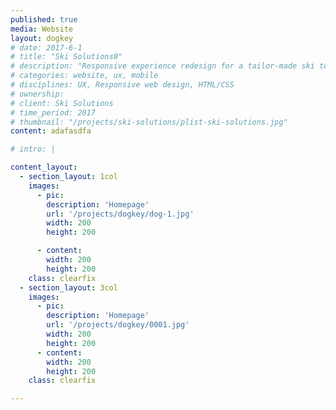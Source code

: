 ```yaml
---
published: true
media: Website
layout: dogkey
# date: 2017-6-1
# title: "Ski Solutions0"
# description: "Responsive experience redesign for a tailor-made ski tour operator"
# categories: website, ux, mobile
# disciplines: UX, Responsive web design, HTML/CSS
# ownership:
# client: Ski Solutions
# time_period: 2017
# thumbnail: "/projects/ski-solutions/plist-ski-solutions.jpg"
content: adafasdfa

# intro: |

content_layout:
  - section_layout: 1col
    images:
      - pic:
        description: 'Homepage'
        url: '/projects/dogkey/dog-1.jpg'
        width: 200
        height: 200

      - content:
        width: 200
        height: 200
    class: clearfix
  - section_layout: 3col
    images:
      - pic:
        description: 'Homepage'
        url: '/projects/dogkey/0001.jpg'
        width: 200
        height: 200
      - content:
        width: 200
        height: 200
    class: clearfix

---
```

